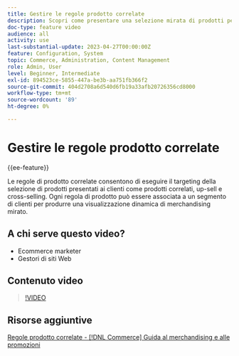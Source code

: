 ```yaml
---
title: Gestire le regole prodotto correlate
description: Scopri come presentare una selezione mirata di prodotti per archiviare i clienti come prodotti correlati, up-sell e cross-selling.
doc-type: feature video
audience: all
activity: use
last-substantial-update: 2023-04-27T00:00:00Z
feature: Configuration, System
topic: Commerce, Administration, Content Management
role: Admin, User
level: Beginner, Intermediate
exl-id: 894523ce-5855-447a-be3b-aa751fb366f2
source-git-commit: 404d2708a6d540d6fb19a33afb20726356cd8000
workflow-type: tm+mt
source-wordcount: '89'
ht-degree: 0%

---
```


# Gestire le regole prodotto correlate

{{ee-feature}}

Le regole di prodotto correlate consentono di eseguire il targeting della selezione di prodotti presentati ai clienti come prodotti correlati, up-sell e cross-selling. Ogni regola di prodotto può essere associata a un segmento di clienti per produrre una visualizzazione dinamica di merchandising mirato.

## A chi serve questo video?

- Ecommerce marketer
- Gestori di siti Web

## Contenuto video

>[!VIDEO](https://video.tv.adobe.com/v/3411063?quality=12&learn=on&captions=ita)

## Risorse aggiuntive

[Regole prodotto correlate - [!DNL Commerce] Guida al merchandising e alle promozioni](https://experienceleague.adobe.com/docs/commerce-admin/marketing/promotions/product-relationships/product-related-rules.html?lang=it)

